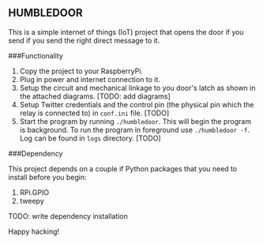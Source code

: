 HUMBLEDOOR
----------

This is a simple internet of things (IoT) project that opens the door if you send if you send the right direct message to it.

###Functionality

1. Copy the project to your RaspberryPi.
2. Plug in power and internet connection to it.
3. Setup the circuit and mechanical linkage to you door's latch as shown in the attached diagrams. [TODO: add diagrams]
4. Setup Twitter credentials and the control pin (the physical pin which the relay is connected to) in `conf.ini` file. [TODO]
5. Start the program by running `./humbledoor`. This will begin the program is background. To run the program in foreground use `./humbledoor -f`. Log can be found in `logs` directory. [TODO]

###Dependency

This project depends on a couple if Python packages that you need to install before you begin:

1. RPi.GPIO
2. tweepy

TODO: write dependency installation


Happy hacking!
